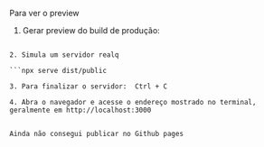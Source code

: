 Para ver o preview
1. Gerar preview do build de produção:
  ```npm run build

2. Simula um servidor realq

  ```npx serve dist/public

3. Para finalizar o servidor:  Ctrl + C

4. Abra o navegador e acesse o endereço mostrado no terminal, geralmente em http://localhost:3000  


Ainda não consegui publicar no Github pages